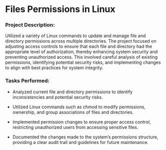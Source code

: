 <h1>Files Permissions in Linux</h1>

<h3>Project Description:</h3>
<p>Utilized a variety of Linux commands to update and manage file and directory permissions across multiple directories. The project focused on adjusting access controls to ensure that each file and directory had the appropriate level of authorization, thereby enhancing system security and preventing unauthorized access. This involved careful analysis of existing permissions, identifying potential security risks, and implementing changes to align with best practices for system integrity.</p>

<h3>Tasks Performed:</h3>
<ul>
  <li>
    <p>Analyzed current file and directory permissions to identify inconsistencies and potential security risks.</p>
  </li>
  <li>
    <p>Utilized Linux commands such as chmod to modify permissions, ownership, and group associations of files and directories.</p>
  </li>
  <li>
    <p>Implemented permission changes to ensure proper access control, restricting unauthorized users from accessing sensitive files.</p>
  </li>
  <li>
    <p>Documented the changes made to the system’s permissions structure, providing a clear audit trail and guidelines for future maintenance.</p>
  </li>
</ul>
